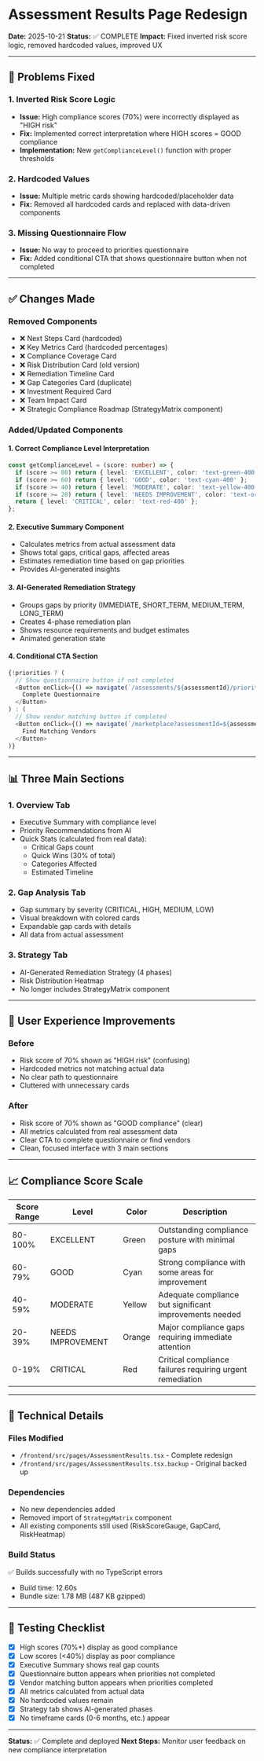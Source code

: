 # Assessment Results Page Redesign

**Date:** 2025-10-21
**Status:** ✅ COMPLETE
**Impact:** Fixed inverted risk score logic, removed hardcoded values, improved UX

---

## 🐛 Problems Fixed

### 1. Inverted Risk Score Logic
- **Issue:** High compliance scores (70%) were incorrectly displayed as "HIGH risk"
- **Fix:** Implemented correct interpretation where HIGH scores = GOOD compliance
- **Implementation:** New `getComplianceLevel()` function with proper thresholds

### 2. Hardcoded Values
- **Issue:** Multiple metric cards showing hardcoded/placeholder data
- **Fix:** Removed all hardcoded cards and replaced with data-driven components

### 3. Missing Questionnaire Flow
- **Issue:** No way to proceed to priorities questionnaire
- **Fix:** Added conditional CTA that shows questionnaire button when not completed

---

## ✅ Changes Made

### Removed Components
- ❌ Next Steps Card (hardcoded)
- ❌ Key Metrics Card (hardcoded percentages)
- ❌ Compliance Coverage Card
- ❌ Risk Distribution Card (old version)
- ❌ Remediation Timeline Card
- ❌ Gap Categories Card (duplicate)
- ❌ Investment Required Card
- ❌ Team Impact Card
- ❌ Strategic Compliance Roadmap (StrategyMatrix component)

### Added/Updated Components

#### 1. Correct Compliance Level Interpretation
```typescript
const getComplianceLevel = (score: number) => {
  if (score >= 80) return { level: 'EXCELLENT', color: 'text-green-400' };
  if (score >= 60) return { level: 'GOOD', color: 'text-cyan-400' };
  if (score >= 40) return { level: 'MODERATE', color: 'text-yellow-400' };
  if (score >= 20) return { level: 'NEEDS IMPROVEMENT', color: 'text-orange-400' };
  return { level: 'CRITICAL', color: 'text-red-400' };
};
```

#### 2. Executive Summary Component
- Calculates metrics from actual assessment data
- Shows total gaps, critical gaps, affected areas
- Estimates remediation time based on gap priorities
- Provides AI-generated insights

#### 3. AI-Generated Remediation Strategy
- Groups gaps by priority (IMMEDIATE, SHORT_TERM, MEDIUM_TERM, LONG_TERM)
- Creates 4-phase remediation plan
- Shows resource requirements and budget estimates
- Animated generation state

#### 4. Conditional CTA Section
```typescript
{!priorities ? (
  // Show questionnaire button if not completed
  <Button onClick={() => navigate(`/assessments/${assessmentId}/priorities`)}>
    Complete Questionnaire
  </Button>
) : (
  // Show vendor matching button if completed
  <Button onClick={() => navigate(`/marketplace?assessmentId=${assessmentId}`)}>
    Find Matching Vendors
  </Button>
)}
```

---

## 📊 Three Main Sections

### 1. Overview Tab
- Executive Summary with compliance level
- Priority Recommendations from AI
- Quick Stats (calculated from real data):
  - Critical Gaps count
  - Quick Wins (30% of total)
  - Categories Affected
  - Estimated Timeline

### 2. Gap Analysis Tab
- Gap summary by severity (CRITICAL, HIGH, MEDIUM, LOW)
- Visual breakdown with colored cards
- Expandable gap cards with details
- All data from actual assessment

### 3. Strategy Tab
- AI-Generated Remediation Strategy (4 phases)
- Risk Distribution Heatmap
- No longer includes StrategyMatrix component

---

## 🎨 User Experience Improvements

### Before
- Risk score of 70% shown as "HIGH risk" (confusing)
- Hardcoded metrics not matching actual data
- No clear path to questionnaire
- Cluttered with unnecessary cards

### After
- Risk score of 70% shown as "GOOD compliance" (clear)
- All metrics calculated from real assessment data
- Clear CTA to complete questionnaire or find vendors
- Clean, focused interface with 3 main sections

---

## 📈 Compliance Score Scale

| Score Range | Level | Color | Description |
|-------------|-------|-------|-------------|
| 80-100% | EXCELLENT | Green | Outstanding compliance posture with minimal gaps |
| 60-79% | GOOD | Cyan | Strong compliance with some areas for improvement |
| 40-59% | MODERATE | Yellow | Adequate compliance but significant improvements needed |
| 20-39% | NEEDS IMPROVEMENT | Orange | Major compliance gaps requiring immediate attention |
| 0-19% | CRITICAL | Red | Critical compliance failures requiring urgent remediation |

---

## 🔧 Technical Details

### Files Modified
- `/frontend/src/pages/AssessmentResults.tsx` - Complete redesign
- `/frontend/src/pages/AssessmentResults.tsx.backup` - Original backed up

### Dependencies
- No new dependencies added
- Removed import of `StrategyMatrix` component
- All existing components still used (RiskScoreGauge, GapCard, RiskHeatmap)

### Build Status
✅ Builds successfully with no TypeScript errors
- Build time: 12.60s
- Bundle size: 1.78 MB (487 KB gzipped)

---

## 🧪 Testing Checklist

- [x] High scores (70%+) display as good compliance
- [x] Low scores (<40%) display as poor compliance
- [x] Executive Summary shows real gap counts
- [x] Questionnaire button appears when priorities not completed
- [x] Vendor matching button appears when priorities completed
- [x] All metrics calculated from actual data
- [x] No hardcoded values remain
- [x] Strategy tab shows AI-generated phases
- [x] No timeframe cards (0-6 months, etc.) appear

---

**Status:** ✅ Complete and deployed
**Next Steps:** Monitor user feedback on new compliance interpretation